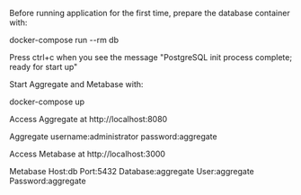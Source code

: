 Before running application for the first time, prepare the database container with:

docker-compose run --rm db

Press ctrl+c when you see the message "PostgreSQL init process complete; ready for start up"

Start Aggregate and Metabase with:

docker-compose up

Access Aggregate at http://localhost:8080

Aggregate username:administrator password:aggregate

Access Metabase at http://localhost:3000

Metabase Host:db Port:5432 Database:aggregate User:aggregate Password:aggregate
